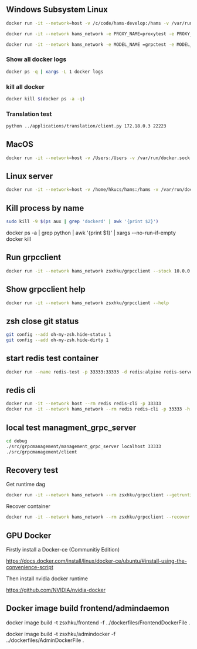 ## Windows Subsystem Linux

```sh
docker run -it --network=host -v /c/code/hams-develop:/hams -v /var/run/docker.sock:/var/run/docker.sock -v /tmp:/tmp zsxhku/hamspy35dev
```
```sh
docker run -it --network hams_network -e PROXY_NAME=proxytest -e PROXY_PORT=22223 proxytest
```
```sh
docker run -it --network hams_network -e MODEL_NAME =grpctest -e MODEL_PORT=22222 grpctest
```
### Show all docker logs 
```sh
docker ps -q | xargs -L 1 docker logs
```

### kill all docker 
```sh
docker kill $(docker ps -a -q)
```

### Translation test

```sh
python ../applications/translation/client.py 172.18.0.3 22223
```

## MacOS

```sh
docker run -it --network=host -v /Users:/Users -v /var/run/docker.sock:/var/run/docker.sock -v /tmp:/tmp zsxhku/hams_test:version1
```

## Linux server

```sh
docker run -it --network=host -v /home/hkucs/hams:/hams -v /var/run/docker.sock:/var/run/docker.sock -v /tmp:/tmp zsxhku/hams_test:version1
```

## Kill process by name

```sh
sudo kill -9 $(ps aux | grep 'dockerd' | awk '{print $2}')
```

docker ps -a | grep python | awk '{print $1}' | xargs --no-run-if-empty docker kill

## Run grpcclient 

```sh
docker run -it --network hams_network zsxhku/grpcclient --stock 10.0.0.3 22223
```

## Show grpcclient help

```sh
docker run -it --network hams_network zsxhku/grpcclient --help
```

## zsh close git status 

```sh
git config --add oh-my-zsh.hide-status 1
git config --add oh-my-zsh.hide-dirty 1
```

## start redis test container 

```sh
docker run --name redis-test -p 33333:33333 -d redis:alpine redis-server --port 33333
```

## redis cli

```sh
docker run -it --network host --rm redis redis-cli -p 33333 
docker run -it --network hams_network --rm redis redis-cli -p 33333 -h
```
## local test managment_grpc_server

```sh
cd debug
./src/grpcmanagement/management_grpc_server localhost 33333
./src/grpcmanagement/client
```

## Recovery test 

Get runtime dag

```sh
docker run -it --network hams_network --rm zsxhku/grpcclient --getruntimedag 172.18.0.3 55555 simpledag test 1 
```

Recover container 

```sh
docker run -it --network hams_network --rm zsxhku/grpcclient --recover 172.18.0.3 55555 simpledag-test 1
```
 



## GPU Docker 

Firstly install a Docker-ce (Communitiy Edition)

https://docs.docker.com/install/linux/docker-ce/ubuntu/#install-using-the-convenience-script

Then install nvidia docker runtime

https://github.com/NVIDIA/nvidia-docker

## Docker image build frontend/admindaemon

docker image build -t zsxhku/frontend -f ../dockerfiles/FrontendDockerFile .

docker image build -t zsxhku/admindocker -f ../dockerfiles/AdminDockerFile .




